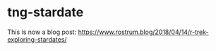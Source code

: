 # tng-stardate

This is now a blog post: https://www.rostrum.blog/2018/04/14/r-trek-exploring-stardates/

